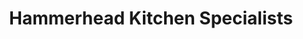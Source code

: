 ---
title: "Hammerhead Kitchen Specialists"
url: /essex/hammerhead-kitchen-specialists/
shop: Küchen
---